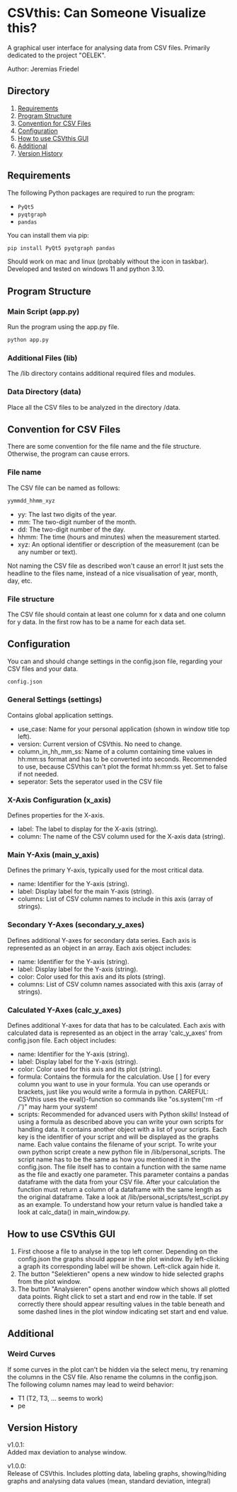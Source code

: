 # CSVthis: Can Someone Visualize this?

A graphical user interface for analysing data from CSV files. 
Primarily dedicated to the project "OELEK". 

Author: Jeremias Friedel

## Directory
1. [Requirements](#requirements)
2. [Program Structure](#program-structure)
3. [Convention for CSV Files](#convention-for-csv-files)
4. [Configuration](#configuration)
5. [How to use CSVthis GUI](#how-to-use-csvthis-gui)
6. [Additional](#additional)
7. [Version History](#version-history)
    
## Requirements
The following Python packages are required to run the program:
- `PyQt5`
- `pyqtgraph`
- `pandas`

You can install them via pip:
```bash
pip install PyQt5 pyqtgraph pandas
```

Should work on mac and linux (probably without the icon in taskbar). 
Developed and tested on windows 11 and python 3.10.

## Program Structure
### Main Script (app.py)
Run the program using the app.py file.
```bash
python app.py
```
### Additional Files (lib)
The /lib directory contains additional required files and modules.

### Data Directory (data)
Place all the CSV files to be analyzed in the directory /data.

## Convention for CSV Files
There are some convention for the file name and the file structure. Otherwise, the program can cause errors.
### File name
The CSV file can be named as follows:
```bash
yymmdd_hhmm_xyz
```
- yy: The last two digits of the year.
- mm: The two-digit number of the month.
- dd: The two-digit number of the day.
- hhmm: The time (hours and minutes) when the measurement started.
- xyz: An optional identifier or description of the measurement (can be any number or text).

Not naming the CSV file as described won't cause an error! It just sets the headline to the files name, instead of a nice visualisation of year, month, day, etc.

### File structure
The CSV file should contain at least one column for x data and one column for y data. 
In the first row has to be a name for each data set.

## Configuration
You can and should change settings in the config.json file, regarding your CSV files and your data.
```bash
config.json
```

### General Settings (settings)
Contains global application settings.
- use_case: Name for your personal application 
(shown in window title top left).
- version: Current version of CSVthis. No need to change.
- column_in_hh_mm_ss: Name of a column containing time values in
hh:mm:ss format and has to be converted into seconds. Recommended
to use, because CSVthis can't plot the format hh:mm:ss yet.
Set to false if not needed.
- seperator: Sets the seperator used in the CSV file

### X-Axis Configuration (x_axis)
Defines properties for the X-axis.
- label: The label to display for the X-axis (string).
- column: The name of the CSV column used for the X-axis data (string).

### Main Y-Axis (main_y_axis)
Defines the primary Y-axis, typically used for the most critical data.
- name: Identifier for the Y-axis (string).
- label: Display label for the main Y-axis (string).
- columns: List of CSV column names to include in this axis (array of strings).

### Secondary Y-Axes (secondary_y_axes)
Defines additional Y-axes for secondary data series. Each axis is represented as an object in an array.
Each axis object includes:
- name: Identifier for the Y-axis (string).
- label: Display label for the Y-axis (string).
- color: Color used for this axis and its plots (string).
- columns: List of CSV column names associated with this axis (array of strings).

### Calculated Y-Axes (calc_y_axes)
Defines additional Y-axes for data that has to be calculated. 
Each axis with calculated data is represented as an object in the array 
'calc_y_axes' from config.json file.
Each object includes:
- name: Identifier for the Y-axis (string).
- label: Display label for the Y-axis (string).
- color: Color used for this axis and its plot (string).
- formula: Contains the formula for the calculation. Use [ ] for every
column you want to use in your formula. You can use operands or brackets, 
just like you would write a formula in python. CAREFUL: CSVthis uses 
the eval()-function so commands like "os.system('rm -rf /')" 
may harm your system!
- scripts: Recommended for advanced users with Python skills! 
Instead of 
using a formula as described above you can write your
own scripts for handling data. 
It contains another object with a list of your scripts.
Each key is
the identifier of your script and will be displayed as the graphs name.
Each value contains the filename of your script.
To write your own python script 
create a new python file in /lib/personal_scripts. The script name has to
be the same as how you mentioned it in the config.json. The file itself 
has to contain a function with the same name as the file and exactly 
one parameter. This parameter contains a pandas dataframe with 
the data from your CSV file. After your calculation the function 
must return a column of a dataframe with the same length as the 
original dataframe. Take a look at /lib/personal_scripts/test_script.py
as an example. To understand how your return value is 
handled take a look at calc_data() in main_window.py.

## How to use CSVthis GUI
1. First choose a file to analyse in the top left corner. 
Depending on the config.json the graphs should appear in the plot 
window. By left-clicking a graph its corresponding label will be shown. 
Left-click again hide it.
2. The button "Selektieren" opens a new window to hide selected
graphs from the plot window.
3. The button "Analysieren" opens another window which shows all plotted
data points. Right click to set a start and end row in the table. 
If set correctly there should appear resulting values in the table beneath 
and some dashed lines in the plot window indicating set 
start and end value.

## Additional
### Weird Curves
If some curves in the plot can't be hidden via the select menu, 
try renaming the columns in the CSV file. 
Also rename the columns in the config.json. The following column names may
lead to weird behavior:
- T1 (T2, T3, ... seems to work)
- pe

## Version History
v1.0.1:\
Added max deviation to analyse window.

v1.0.0:\
Release of CSVthis. Includes plotting data, labeling graphs, 
showing/hiding graphs and analysing data values
(mean, standard deviation, integral)